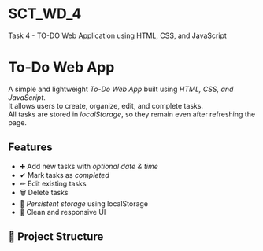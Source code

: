 # SCT_WD_4
Task 4 - TO-DO Web Application using HTML, CSS, and JavaScript
# To-Do Web App
A simple and lightweight *To-Do Web App* built using *HTML, CSS, and JavaScript*.  
It allows users to create, organize, edit, and complete tasks.  
All tasks are stored in *localStorage*, so they remain even after refreshing the page.
## Features
- ➕ Add new tasks with *optional date & time*
- ✔ Mark tasks as *completed*
- ✏ Edit existing tasks
- 🗑 Delete tasks
- 💾 *Persistent storage* using localStorage
- 🎨 Clean and responsive UI
## 📂 Project Structure
